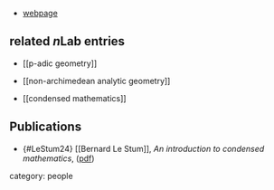 

* [webpage](https://perso.univ-rennes1.fr/bernard.le-stum/bernard.le-stum/Bienvenue.html)

## related $n$Lab entries

* [[p-adic geometry]]

* [[non-archimedean analytic geometry]]

* [[condensed mathematics]]

## Publications

* {#LeStum24} [[Bernard Le Stum]], *An introduction to condensed mathematics*, ([pdf](https://perso.univ-rennes1.fr/bernard.le-stum/bernard.le-stum/Enseignement_files/CondensedBook.pdf))

category: people
